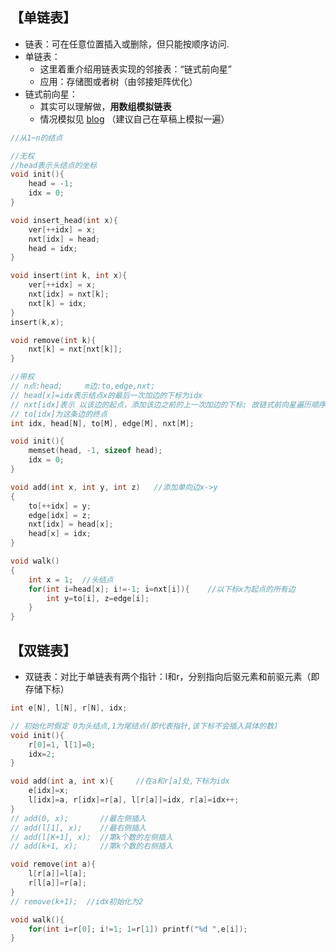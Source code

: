 ## 【单链表】

- 链表：可在任意位置插入或删除，但只能按顺序访问.
- 单链表：
    - 这里着重介绍用链表实现的邻接表：“链式前向星”
    - 应用：存储图或者树（由邻接矩阵优化）
- 链式前向星：
    - 其实可以理解做，**用数组模拟链表**
    - 情况模拟见 [blog](https://blog.csdn.net/sugarbliss/article/details/86495945) （建议自己在草稿上模拟一遍）

```c++
//从1~n的结点

//无权
//head表示头结点的坐标 
void init(){
	head = -1;
	idx = 0;
} 

void insert_head(int x){
	ver[++idx] = x;
	nxt[idx] = head;
	head = idx;
}

void insert(int k, int x){
	ver[++idx] = x;
	nxt[idx] = nxt[k];
	nxt[k] = idx;
}
insert(k,x);

void remove(int k){
	nxt[k] = nxt[nxt[k]];
}

//带权
// n点:head;		m边:to,edge,nxt; 
// head[x]=idx表示结点x的最后一次加边的下标为idx
// nxt[idx]表示 以该边的起点，添加该边之前的上一次加边的下标; 故链式前向星遍历顺序与插入顺序相反
// to[idx]为这条边的终点 
int idx, head[N], to[M], edge[M], nxt[M];

void init(){
	memset(head, -1, sizeof head);
	idx = 0;
}

void add(int x, int y, int z)	//添加单向边x->y
{
    to[++idx] = y;
    edge[idx] = z;
    nxt[idx] = head[x];
    head[x] = idx;
}

void walk()
{	
	int x = 1;  //头结点 
	for(int i=head[x]; i!=-1; i=nxt[i]){	//以下标x为起点的所有边
		int y=to[i], z=edge[i];
	}
}
```

## 【双链表】

- 双链表：对比于单链表有两个指针：l和r，分别指向后驱元素和前驱元素（即 存储下标）

```c++
int e[N], l[N], r[N], idx;

// 初始化时假定 0为头结点,1为尾结点(即代表指针,该下标不会插入具体的数)
void init(){
	r[0]=1, l[1]=0;
	idx=2;
}

void add(int a, int x){		//在a和r[a]处,下标为idx
	e[idx]=x;
	l[idx]=a, r[idx]=r[a], l[r[a]]=idx, r[a]=idx++;
}
// add(0, x);		//最左侧插入
// add(l[1], x);	//最右侧插入
// add(l[K+1], x);	//第k个数的左侧插入
// add(k+1, x);		//第k个数的右侧插入

void remove(int a){
	l[r[a]]=l[a];
	r[l[a]]=r[a];
}
// remove(k+1);  //idx初始化为2

void walk(){
    for(int i=r[0]; i!=1; 1=r[1]) printf("%d ",e[i]);	
}
```
